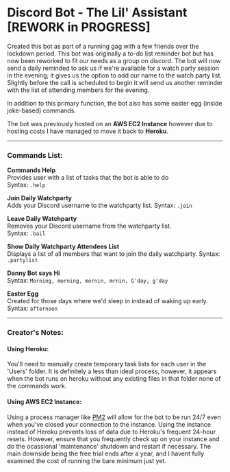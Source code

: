 # Discord Bot - The Lil' Assistant [REWORK in PROGRESS]
Created this bot as part of a running gag with a few friends over the lockdown period. 
This bot was originally a to-do list reminder bot but has now been reworked to fit our needs as a group on discord. The bot will now send a daily reminded to ask us if we're available for a watch party session in the evening; it gives us the option to add our name to the watch party list. Slightly before the call is scheduled to begin it will send us another reminder with the list of attending members for the evening.

In addition to this primary function, the bot also has some easter egg (inside joke-based) commands.

The bot was previously hosted on an **AWS EC2 Instance** however due to hosting costs I have managed to move it back to **Heroku**.

------------------------------------

### Commands List:
**Commands Help**  
Provides user with a list of tasks that the bot is able to do  
Syntax: `.help`

**Join Daily Watchparty**  
Adds your Discord username to the watchparty list. 
Syntax: `.join`

**Leave Daily Watchparty**  
Removes your Discord username from the watchparty list.   
Syntax: `.bail`

**Show Daily Watchparty Attendees List**  
Displays a list of all members that want to join the daily watchparty.
Syntax: `.partylist`

**Danny Bot says Hi**  
Syntax: `Morning, morning, mornin, mrnin, G'day, g'day`

**Easter Egg**  
Created for those days where we'd sleep in instead of waking up early.  
Syntax: `afternoon`

-------------------------------

### Creator's Notes:
#### Using Heroku: 
You'll need to manually create temporary task lists for each user in the 'Users' folder. It is definitely a less than ideal process, however, it appears when the bot runs on heroku without any existing files in that folder none of the commands work.

#### Using AWS EC2 Instance:
Using a process manager like [PM2](https://www.npmjs.com/package/pm2) will allow for the bot to be run 24/7 even when you've closed your connection to the instance. Using the instance instead of Heroku prevents loss of data due to Heroku's frequent 24-hour resets. However, ensure that you frequently check up on your instance and do the ocassional 'maintenance' shutdown and restart if necessary. The main downside being the free trial ends after a year, and I havent fully examined the cost of running the bare minimum just yet.
